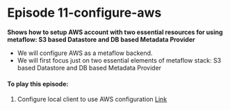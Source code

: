 # Episode 11-configure-aws

**Shows how to setup AWS account with two essential resources for using metaflow: S3 based Datastore and DB based Metadata Provider**

- We will configure AWS as a metaflow backend.
- We will first focus just on two essential elements of metaflow stack: S3 based Datastore and DB based Metadata Provider


#### To play this episode:
1. Configure local client to use AWS configuration [Link](https://docs.outerbounds.com/engineering/operations/configure-metaflow/)